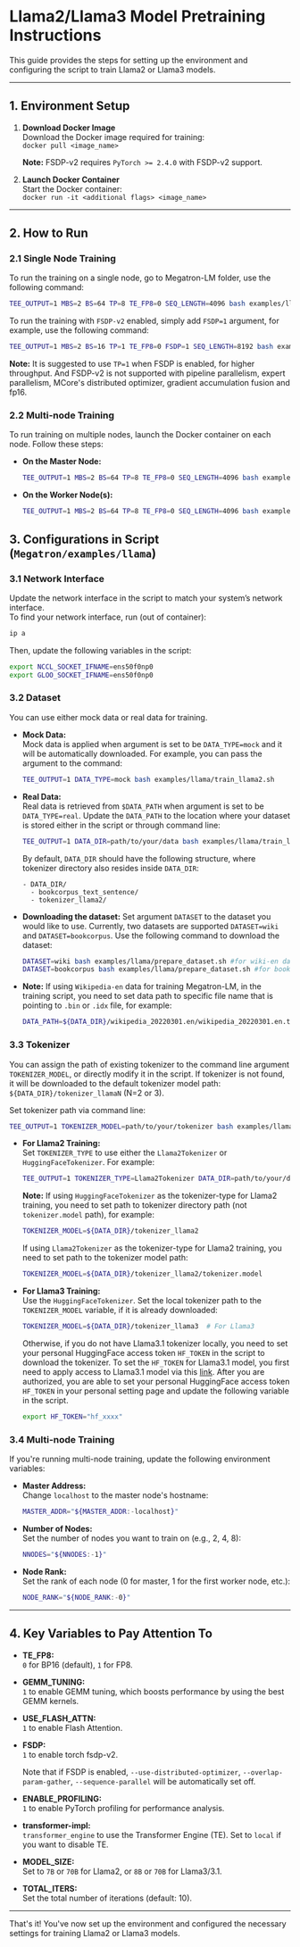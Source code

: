 # Llama2/Llama3 Model Pretraining Instructions

This guide provides the steps for setting up the environment and configuring the script to train Llama2 or Llama3 models.

---

## 1. Environment Setup

1. **Download Docker Image**  
   Download the Docker image required for training:  
   `docker pull <image_name>`
   
   **Note:** FSDP-v2 requires `PyTorch >= 2.4.0` with FSDP-v2 support.

2. **Launch Docker Container**  
   Start the Docker container:  
   `docker run -it <additional flags> <image_name>`

---

## 2. How to Run

### 2.1 Single Node Training
To run the training on a single node, go to Megatron-LM folder, use the following command:
```bash
TEE_OUTPUT=1 MBS=2 BS=64 TP=8 TE_FP8=0 SEQ_LENGTH=4096 bash examples/llama/train_llama2.sh
```

To run the training with `FSDP-v2` enabled, simply add `FSDP=1` argument, for example, use the following command:
```bash
TEE_OUTPUT=1 MBS=2 BS=16 TP=1 TE_FP8=0 FSDP=1 SEQ_LENGTH=8192 bash examples/llama/train_llama2.sh
```
**Note:** It is suggested to use `TP=1` when FSDP is enabled, for higher throughput. And FSDP-v2 is not supported with pipeline parallelism, expert parallelism, MCore's distributed optimizer, gradient accumulation fusion and fp16.

### 2.2 Multi-node Training
To run training on multiple nodes, launch the Docker container on each node. Follow these steps:

- **On the Master Node:**
  ```bash
  TEE_OUTPUT=1 MBS=2 BS=64 TP=8 TE_FP8=0 SEQ_LENGTH=4096 bash examples/llama/train_llama2.sh
  ```

- **On the Worker Node(s):**
  ```bash
  TEE_OUTPUT=1 MBS=2 BS=64 TP=8 TE_FP8=0 SEQ_LENGTH=4096 bash examples/llama/train_llama2.sh
  ```

## 3. Configurations in Script (`Megatron/examples/llama`)

### 3.1 Network Interface
Update the network interface in the script to match your system’s network interface.  
To find your network interface, run (out of container):  
```bash
ip a
```
Then, update the following variables in the script:  
```bash
export NCCL_SOCKET_IFNAME=ens50f0np0
export GLOO_SOCKET_IFNAME=ens50f0np0
```

### 3.2 Dataset
You can use either mock data or real data for training.

- **Mock Data:**  
  Mock data is applied when argument is set to be `DATA_TYPE=mock` and it will be automatically downloaded. For example, you can pass the argument to the command:

  ```bash
  TEE_OUTPUT=1 DATA_TYPE=mock bash examples/llama/train_llama2.sh
  ```

- **Real Data:**  
  Real data is retrieved from `$DATA_PATH` when argument is set to be `DATA_TYPE=real`. Update the `DATA_PATH` to the location where your dataset is stored either in the script or through command line:

  ```bash
  TEE_OUTPUT=1 DATA_DIR=path/to/your/data bash examples/llama/train_llama2.sh 
  ```

  By default, `DATA_DIR` should have the following structure, where tokenizer directory also resides inside `DATA_DIR`:

  ```
  - DATA_DIR/
    - bookcorpus_text_sentence/
    - tokenizer_llama2/
  ```
- **Downloading the dataset:**
  Set argument `DATASET` to the dataset you would like to use. Currently, two datasets are supported `DATASET=wiki` and `DATASET=bookcorpus`. Use the following command to download the dataset:
  ```bash
  DATASET=wiki bash examples/llama/prepare_dataset.sh #for wiki-en dataset
  DATASET=bookcorpus bash examples/llama/prepare_dataset.sh #for bookcorpus dataset
  ```

- **Note:**
  If using `Wikipedia-en` data for training Megatron-LM, in the training script, you need to set data path to specific file name that is pointing to `.bin` or `.idx` file, for example:
  ```bash
  DATA_PATH=${DATA_DIR}/wikipedia_20220301.en/wikipedia_20220301.en.train.jsonl_text_document
  ``` 

### 3.3 Tokenizer
You can assign the path of existing tokenizer to the command line argument `TOKENIZER_MODEL`, or directly modify it in the script. If tokenizer is not found, it will be downloaded to the default tokenizer model path: `${DATA_DIR}/tokenizer_llamaN` (N=2 or 3).

Set tokenizer path via command line:

  ```bash
  TEE_OUTPUT=1 TOKENIZER_MODEL=path/to/your/tokenizer bash examples/llama/train_llama3.sh
  ```

- **For Llama2 Training:**  
  Set `TOKENIZER_TYPE` to use either the `Llama2Tokenizer` or `HuggingFaceTokenizer`. For example:
  ```bash
  TEE_OUTPUT=1 TOKENIZER_TYPE=Llama2Tokenizer DATA_DIR=path/to/your/data bash examples/llama/train_llama2.sh
  ```
  
  **Note:**
      If using `HuggingFaceTokenizer` as the tokenizer-type for Llama2 training, you need to set path to tokenizer directory path (not `tokenizer.model` path), for example:

  ```bash
  TOKENIZER_MODEL=${DATA_DIR}/tokenizer_llama2
  ```  

    If using `Llama2Tokenizer` as the tokenizer-type for Llama2 training, you need to set path to the tokenizer model path:

    ```bash
    TOKENIZER_MODEL=${DATA_DIR}/tokenizer_llama2/tokenizer.model
    ```

- **For Llama3 Training:**  
  Use the `HuggingFaceTokenizer`. Set the local tokenizer path to the `TOKENIZER_MODEL` variable, if it is already downloaded:
  ```bash
  TOKENIZER_MODEL=${DATA_DIR}/tokenizer_llama3  # For Llama3
  ```
  Otherwise, if you do not have Llama3.1 tokenizer locally, you need to set your personal HuggingFace access token `HF_TOKEN` in the script to download the tokenizer. To set the `HF_TOKEN` for Llama3.1 model, you first need to apply access to Llama3.1 model via this [link](https://huggingface.co/meta-llama/Llama-3.1-8B). After you are authorized, you are able to set your personal HuggingFace access token `HF_TOKEN` in your personal setting page and update the following variable in the script.

  ```bash
  export HF_TOKEN="hf_xxxx"
  ```

### 3.4 Multi-node Training
If you're running multi-node training, update the following environment variables:

- **Master Address:**  
  Change `localhost` to the master node's hostname:
  ```bash
  MASTER_ADDR="${MASTER_ADDR:-localhost}"
  ```

- **Number of Nodes:**  
  Set the number of nodes you want to train on (e.g., 2, 4, 8):
  ```bash
  NNODES="${NNODES:-1}"
  ```

- **Node Rank:**  
  Set the rank of each node (0 for master, 1 for the first worker node, etc.):
  ```bash
  NODE_RANK="${NODE_RANK:-0}"
  ```

---

## 4. Key Variables to Pay Attention To

- **TE_FP8:**  
  `0` for BP16 (default), `1` for FP8.

- **GEMM_TUNING:**  
  `1` to enable GEMM tuning, which boosts performance by using the best GEMM kernels.

- **USE_FLASH_ATTN:**  
  `1` to enable Flash Attention.

- **FSDP:**  
  `1` to enable torch fsdp-v2. 
  
  Note that if FSDP is enabled, `--use-distributed-optimizer`, `--overlap-param-gather`, `--sequence-parallel` will be automatically set off. 

- **ENABLE_PROFILING:**  
  `1` to enable PyTorch profiling for performance analysis.

- **transformer-impl:**  
  `transformer_engine` to use the Transformer Engine (TE). Set to `local` if you want to disable TE.

- **MODEL_SIZE:**  
  Set to `7B` or `70B` for Llama2, or `8B` or `70B` for Llama3/3.1.

- **TOTAL_ITERS:**  
  Set the total number of iterations (default: 10).

--- 

That's it! You've now set up the environment and configured the necessary settings for training Llama2 or Llama3 models.
